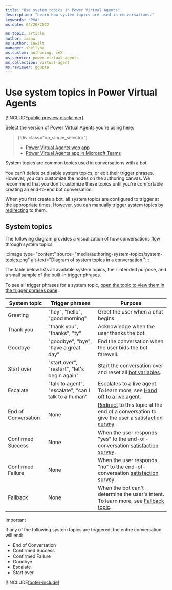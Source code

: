 ```yaml
---
title: "Use system topics in Power Virtual Agents"
description: "Learn how system topics are used in conversations."
keywords: "PVA"
ms.date: 04/20/2022

ms.topic: article
author: iaanw
ms.author: iawilt
manager: shellyha
ms.custom: authoring, ceX
ms.service: power-virtual-agents
ms.collection: virtual-agent
ms.reviewer: ggupta
---
```


# Use system topics in Power Virtual Agents

[!INCLUDE[public preview disclaimer](includes/public-preview-disclaimer-prod.md)]

Select the version of Power Virtual Agents you're using here:

> [!div class="op_single_selector"]
>
> - [Power Virtual Agents web app](authoring-system-topics.md)
> - [Power Virtual Agents app in Microsoft Teams](teams/authoring-system-topics-teams.md)

System topics are common topics used in conversations with a bot.

You can't delete or disable system topics, or edit their trigger phrases. However, you can customize the nodes on the authoring canvas. We recommend that you don't customize these topics until you're comfortable creating an end-to-end bot conversation.

When you first create a bot, all system topics are configured to trigger at the appropriate times. However, you can manually trigger system topics by [redirecting](authoring-create-edit-topics.md#redirect-to-another-topic) to them.

## System topics

The following diagram provides a visualization of how conversations flow through system topics.

:::image type="content" source="media/authoring-system-topics/system-topics.png" alt-text="Diagram of system topics in a conversation.":::

The table below lists all available system topics, their intended purpose, and a small sample of the built-in trigger phrases.

To see all trigger phrases for a system topic, [open the topic to view them in the trigger phrases pane](authoring-create-edit-topics.md#create-a-topic).

<!-- best viewed without wordwrap -->
| System topic        | Trigger phrases                                      | Purpose                                                                                                                                                                         |
| ------------------- | ---------------------------------------------------- | ------------------------------------------------------------------------------------------------------------------------------------------------------------------------------- |
| Greeting            | "hey", "hello", "good morning"                       | Greet the user when a chat begins.                                                                                                                                              |
| Thank you           | "thank you", "thanks", "ty"                          | Acknowledge when the user thanks the bot.                                                                                                                                       |
| Goodbye             | "goodbye", "bye", "have a great day"                 | End the conversation when the user bids the bot farewell.                                                                                                                       |
| Start over          | "start over", "restart", "let's begin again"         | Start the conversation over and reset all [bot variables](authoring-variables-bot.md).                                                                                       |
| Escalate            | "talk to agent", "escalate", "can I talk to a human" | Escalates to a live agent. To learn more, see [Hand off to a live agent](advanced-hand-off.md).                                                                                |
| End of Conversation | None                                                 | [Redirect](authoring-create-edit-topics.md#redirect-to-another-topic) to this topic at the end of a conversation to give the user a [satisfaction survey](analytics-csat.md). |
| Confirmed Success   | None                                                 | When the user responds "yes" to the end-of-conversation [satisfaction survey](analytics-csat.md).                                                                              |
| Confirmed Failure   | None                                                 | When the user responds "no" to the end-of-conversation [satisfaction survey](analytics-csat.md).                                                                               |
| Fallback            | None                                                 | When the bot can't determine the user's intent. To learn more, see [Fallback topic](authoring-system-fallback-topic.md).                                                        |

> [!IMPORTANT]
> If any of the following system topics are triggered, the entire conversation will end:
>
> - End of Conversation
> - Confirmed Success
> - Confirmed Failure
> - Goodbye
> - Escalate
> - Start over

[!INCLUDE[footer-include](includes/footer-banner.md)]
